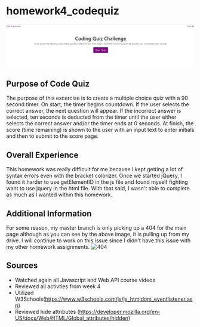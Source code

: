 # homework4_codequiz

![code quiz](./assets/codequiz.png)


## Purpose of Code Quiz

The purpose of this excercise is to create a multiple choice quiz with a 90 second timer. On start, the timer begins countdown. If the user selects the correct answer, the next question will appear. If the incorrect answer is selected, ten seconds is deducted from the timer until the user either selects the correct answer and/or the timer ends at 0 seconds. At finish, the score (time remaining) is shown to the user with an input text to enter initials and then to submit to the score page.


## Overall Experience


This homework was really difficult for me because I kept getting a lot of syntax errors even with the bracket colorizer. Once we started jQuery, I found it harder to use getElementID in the js file and found myself fighting want to use jquery in the html file. With that said, I wasn't able to complete as much as I wanted within this homework.

## Additional Information

For some reason, my master branch is only picking up a 404 for the main page although as you can see by the above image, it is pulling up from my drive. I will continue to work on this issue since I didn't have this issue with my other homework assignments.
![404](./assets/github_issue.png)

## Sources

- Watched again all Javascript and Web API course videos
- Reviewed all activties from week 4
- Utilized W3Schools(https://www.w3schools.com/js/js_htmldom_eventlistener.asp)
- Reviewed hide attributes (https://developer.mozilla.org/en-US/docs/Web/HTML/Global_attributes/hidden)


